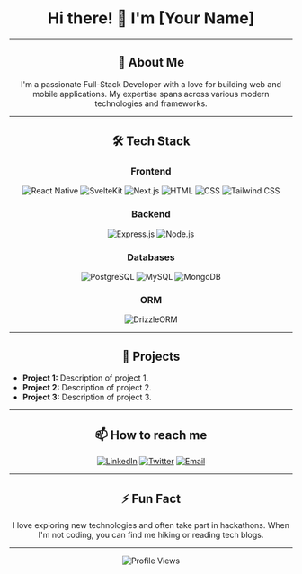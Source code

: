 <h1 align="center">Hi there! 👋 I'm [Your Name]</h1>

---

<h2 align="center">🚀 About Me</h2>
<p align="center">I'm a passionate Full-Stack Developer with a love for building web and mobile applications. My expertise spans across various modern technologies and frameworks.</p>

---

<h2 align="center">🛠️ Tech Stack</h2>

<h3 align="center">Frontend</h3>
<p align="center">
  <img src="https://img.shields.io/badge/React_Native-20232A?style=for-the-badge&logo=react&logoColor=61DAFB" alt="React Native" />
  <img src="https://img.shields.io/badge/SvelteKit-FF3E00?style=for-the-badge&logo=svelte&logoColor=white" alt="SvelteKit" />
  <img src="https://img.shields.io/badge/Next.js-000000?style=for-the-badge&logo=next.js&logoColor=white" alt="Next.js" />
  <img src="https://img.shields.io/badge/HTML5-E34F26?style=for-the-badge&logo=html5&logoColor=white" alt="HTML" />
  <img src="https://img.shields.io/badge/CSS3-1572B6?style=for-the-badge&logo=css3&logoColor=white" alt="CSS" />
  <img src="https://img.shields.io/badge/Tailwind_CSS-38B2AC?style=for-the-badge&logo=tailwind-css&logoColor=white" alt="Tailwind CSS" />
</p>

<h3 align="center">Backend</h3>
<p align="center">
  <img src="https://img.shields.io/badge/Express.js-000000?style=for-the-badge&logo=express&logoColor=white" alt="Express.js" />
  <img src="https://img.shields.io/badge/Node.js-339933?style=for-the-badge&logo=nodedotjs&logoColor=white" alt="Node.js" />
</p>

<h3 align="center">Databases</h3>
<p align="center">
  <img src="https://img.shields.io/badge/PostgreSQL-336791?style=for-the-badge&logo=postgresql&logoColor=white" alt="PostgreSQL" />
  <img src="https://img.shields.io/badge/MySQL-4479A1?style=for-the-badge&logo=mysql&logoColor=white" alt="MySQL" />
  <img src="https://img.shields.io/badge/MongoDB-4EA94B?style=for-the-badge&logo=mongodb&logoColor=white" alt="MongoDB" />
</p>

<h3 align="center">ORM</h3>
<p align="center">
  <img src="https://img.shields.io/badge/DrizzleORM-FF7F50?style=for-the-badge" alt="DrizzleORM" />
</p>

---

<h2 align="center">🌟 Projects</h2>
<ul>
  <li><b>Project 1:</b> Description of project 1.</li>
  <li><b>Project 2:</b> Description of project 2.</li>
  <li><b>Project 3:</b> Description of project 3.</li>
</ul>

---

<h2 align="center">📫 How to reach me</h2>
<p align="center">
  <a href="https://www.linkedin.com/in/your-linkedin"><img src="https://img.shields.io/badge/LinkedIn-0077B5?style=for-the-badge&logo=linkedin&logoColor=white" alt="LinkedIn" /></a>
  <a href="https://twitter.com/your-twitter"><img src="https://img.shields.io/badge/Twitter-1DA1F2?style=for-the-badge&logo=twitter&logoColor=white" alt="Twitter" /></a>
  <a href="mailto:your-email@example.com"><img src="https://img.shields.io/badge/Email-D14836?style=for-the-badge&logo=gmail&logoColor=white" alt="Email" /></a>
</p>

---

<h2 align="center">⚡ Fun Fact</h2>
<p align="center">I love exploring new technologies and often take part in hackathons. When I'm not coding, you can find me hiking or reading tech blogs.</p>

---

<p align="center">
  <img src="https://komarev.com/ghpvc/?username=your-github-username&color=blue" alt="Profile Views" />
</p>
